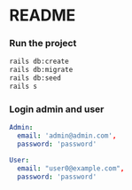 # README

### Run the project
```bash
rails db:create
rails db:migrate
rails db:seed
rails s
```

### Login admin and user
```yaml
Admin: 
  email: 'admin@admin.com',
  password: 'password'
```

```yaml
User:
  email: "user0@example.com",
  password: 'password'
```
